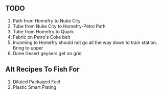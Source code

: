 TODO
----
1. Path from Homefry to Nuke City
2. Tube from Nuke City to Homefry-Petro Path
3. Tube from Homefry to Quark
4. Fabric on Petro's Coke belt
5. Incoming to Homefry should not go all the way down to train station. Bring to upper
6. Dune Desert geysers get on grid

Alt Recipes To Fish For
-----------------------
1. Diluted Packaged Fuel
2. Plastic Smart Plating
